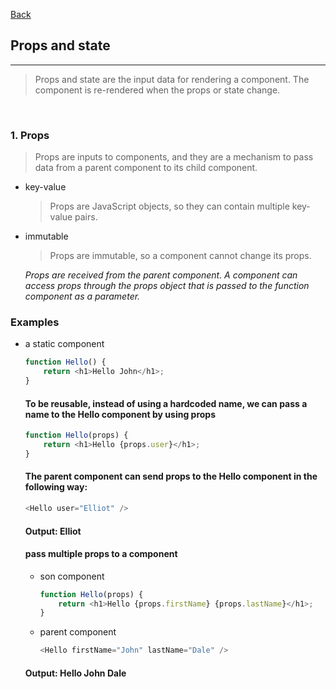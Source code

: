 [Back](README.md)

## Props and state

<hr>


> Props and state are the input data for rendering a component. The component is re-rendered 
when the props or state change.

&nbsp;

### 1. Props

> Props are inputs to components, and they are a mechanism to pass data from a parent component 
to its child component.

- key-value
    > Props are JavaScript objects, so they can contain multiple key-value pairs.

- immutable
    > Props are immutable, so a component cannot change its props.
    
    _Props are received from the parent component. A component can access props through the props object that is passed to the function component as a parameter._

### Examples

- a static component
    ```javascript
    function Hello() {
        return <h1>Hello John</h1>;
    }
    ```

    ####  To be reusable, instead of using a hardcoded name, we can pass a name to the Hello component by using props

    ```javascript
    function Hello(props) {
        return <h1>Hello {props.user}</h1>;
    }
    ```

    #### The parent component can send props to the Hello component in the following way:
    ```javascript
    <Hello user="Elliot" />
    ```

    #### Output: Elliot

    #### pass multiple props to a component
    - son component
        ```javascript
        function Hello(props) {
            return <h1>Hello {props.firstName} {props.lastName}</h1>;
        }
        ```

    - parent component
        ```javascript
        <Hello firstName="John" lastName="Dale" />
        ```

    #### Output: Hello John Dale

